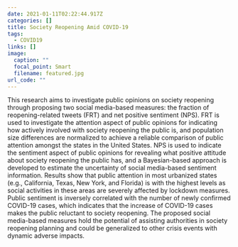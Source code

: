 ```yaml
---
date: 2021-01-11T02:22:44.917Z
categories: []
title: Society Reopening Amid COVID-19
tags:
  - COVID19
links: []
image:
  caption: ""
  focal_point: Smart
  filename: featured.jpg
url_code: ""
---
```

This research aims to investigate public opinions on society reopening through proposing two social media-based measures: the fraction of reopening-related tweets (FRT) and net positive sentiment (NPS). FRT is used to investigate the attention aspect of public opinions for indicating how actively involved with society reopening the public is, and population size differences are normalized to achieve a reliable comparison of public attention amongst the states in the United States. NPS is used to indicate the sentiment aspect of public opinions for revealing what positive attitude about society reopening the public has, and a Bayesian-based approach is developed to estimate the uncertainty of social media-based sentiment information. Results show that public attention in most urbanized states (e.g., California, Texas, New York, and Florida) is with the highest levels as social activities in these areas are severely affected by lockdown measures. Public sentiment is inversely correlated with the number of newly confirmed COVID-19 cases, which indicates that the increase of COVID-19 cases makes the public reluctant to society reopening. The proposed social media-based measures hold the potential of assisting authorities in society reopening planning and could be generalized to other crisis events with dynamic adverse impacts.
